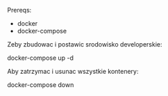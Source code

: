Prereqs:
  - docker
  - docker-compose

Zeby zbudowac i postawic srodowisko developerskie:

docker-compose up -d

Aby zatrzymac i usunac wszystkie kontenery:

docker-compose down

